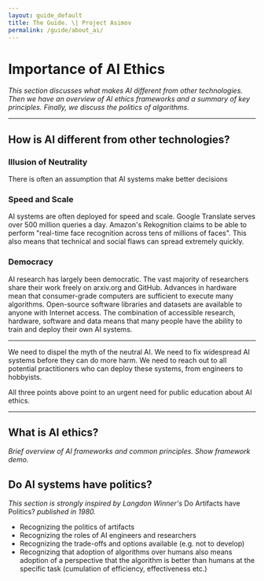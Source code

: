 ```yaml
---
layout: guide_default
title: The Guide. \| Project Asimov
permalink: /guide/about_ai/
---
```


# Importance of AI Ethics

*This section discusses what makes AI different from other technologies. Then we have an overview of AI ethics frameworks and a summary of key principles. Finally, we discuss the politics of algorithms.*

---

## How is AI different from other technologies?

### Illusion of Neutrality

There is often an assumption that AI systems make better decisions

### Speed and Scale

AI systems are often deployed for speed and scale. Google Translate serves over 500 million queries a day. Amazon's Rekognition claims to be able to perform "real-time face recognition across tens of millions of faces". This also means that technical and social flaws can spread extremely quickly.

### Democracy

AI research has largely been democratic. The vast majority of researchers share their work freely on arxiv.org and GitHub. Advances in hardware mean that consumer-grade computers are sufficient to execute many algorithms. Open-source software libraries and datasets are available to anyone with Internet access. The combination of accessible research, hardware, software and data means that many people have the ability to train and deploy their own AI systems.

---

We need to dispel the myth of the neutral AI. We need to fix widespread AI systems before they can do more harm. We need to reach out to all potential practitioners who can deploy these systems, from engineers to hobbyists.

<span class="emph">
	All three points above point to an urgent need for public education about AI ethics.
</span>

---

## What is AI ethics?

*Brief overview of AI frameworks and common principles. Show framework demo.*

## Do AI systems have politics?

*This section is strongly inspired by Langdon Winner's* Do Artifacts have Politics? *published in 1980.*

- Recognizing the politics of artifacts
- Recognizing the roles of AI engineers and researchers
- Recognizing the trade-offs and options available (e.g. not to develop)
- Recognizing that adoption of algorithms over humans also means adoption of a perspective that the algorithm is better than humans at the specific task (cumulation of efficiency, effectiveness etc.)
